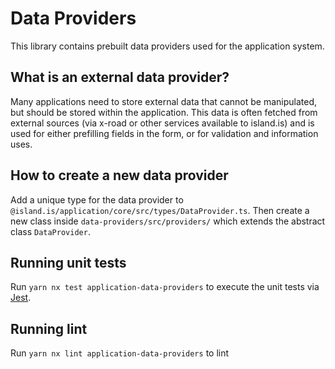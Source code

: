 # Data Providers

This library contains prebuilt data providers used for the application system.

## What is an external data provider?

Many applications need to store external data that cannot be manipulated, but should be stored within the application. This data is often fetched from external sources (via x-road or other services available to island.is) and is used for either prefilling fields in the form, or for validation and information uses.

## How to create a new data provider

Add a unique type for the data provider to `@island.is/application/core/src/types/DataProvider.ts`. Then create a new class inside `data-providers/src/providers/` which extends the abstract class `DataProvider`.

## Running unit tests

Run `yarn nx test application-data-providers` to execute the unit tests via [Jest](https://jestjs.io).

## Running lint

Run `yarn nx lint application-data-providers` to lint
